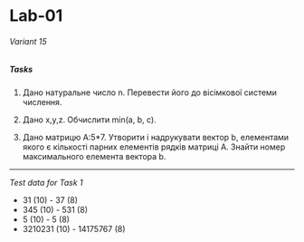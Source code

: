 # Lab-01
###### Variant 15
##### Tasks

1. Дано натуральне число n. Перевести його до вісімкової системи числення.

2. Дано x,y,z. Обчислити min(a, b, c).

3. Дано матрицю А:5*7. Утворити і надрукувати вектор b, елементами якого є кількості парних елементів рядків матриці А. Знайти номер максимального елемента вектора b.

------------
*Test data for Task 1*

- 31 (10) - 37 (8)
- 345 (10) - 531 (8)
- 5 (10) - 5 (8)
- 3210231 (10) - 14175767 (8)
